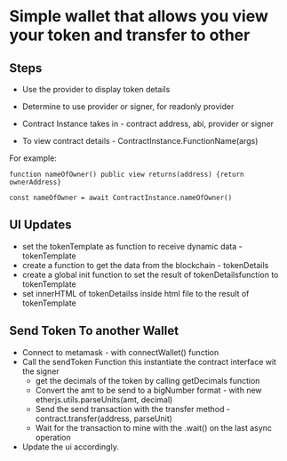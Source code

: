 # Simple wallet that allows you view your token and transfer to other

## Steps

- Use the provider to display token details

- Determine to use provider or signer, for readonly provider

- Contract Instance takes in - contract address, abi, provider or signer

- To view contract details - ContractInstance.FunctionName(args)



For example:
```
function nameOfOwner() public view returns(address) {return ownerAddress}

const nameOfOwner = await ContractInstance.nameOfOwner()

```

## UI Updates
- set the tokenTemplate as function to receive dynamic data - tokenTemplate
- create a function to get the data from the blockchain - tokenDetails
- create a global init function to set the result of tokenDetailsfunction to tokenTemplate
- set innerHTML of tokenDetailss inside html file to the result of tokenTemplate

## Send Token To another Wallet
- Connect to metamask - with connectWallet() function
- Call the sendToken Function this instantiate the contract interface wit the signer
   - get the decimals of the token by calling getDecimals function
   - Convert the amt to be send to a bigNumber format - with new etherjs.utils.parseUnits(amt, decimal)
   - Send the send transaction with the transfer method - contract.transfer(address, parseUnit)
   - Wait for the transaction to mine with the .wait() on the last async operation
- Update the ui accordingly.
<!-- 
UI should show list of tokens, with send, buy and swap button on 
on sending, show modal and blur background, loader should work while waiting for transaction to send, 
or toto tokens page
on home page, there should be a button to add a token to token lists with a return home button with token address, symbol, decimal, pictures, 
you can also create a new addresses

ERC20 Token generator:
User should be able to token name, symbol, image, decimals, type of coin and address to mint to
 another page, with all details of particular token, show transaction done, and a button to go back  -->